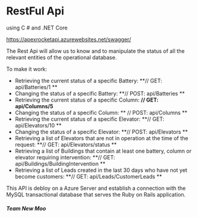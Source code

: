 # RestFul Api
using C # and .NET Core 

https://apexrocketapi.azurewebsites.net/swagger/

The Rest Api will allow us to know and to manipulate the status of all the relevant entities of the operational database.

To make it work:

- Retrieving the current status of a specific Battery: **// GET: api/Batteries/1 **
- Changing the status of a specific Battery: **// POST: api/Batteries **
- Retrieving the current status of a specific Column: **// GET: api/Columns/5**
- Changing the status of a specific Column: ** // POST: api/Columns **
- Retrieving the current status of a specific Elevator: **// GET: api/Elevators/10 **
- Changing the status of a specific Elevator: **// POST: api/Elevators **
- Retrieving a list of Elevators that are not in operation at the time of the request: **// GET: api/Elevators/status **
- Retrieving a list of Buildings that contain at least one battery, column or elevator requiring intervention: **//  GET: api/Buildings/BuildingIntervention **
- Retrieving a list of Leads created in the last 30 days who have not yet become customers: **// GET: api/Leads/CustomerLeads **

This API is debloy on a Azure Server and establish a connection with the MySQL transactional database that serves the Ruby on Rails application.


###### ***Team New Moo***
